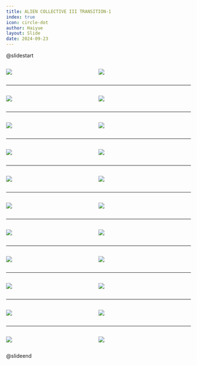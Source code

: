 ```yaml
---
title: ALIEN COLLECTIVE III TRANSITION-1
index: true
icon: circle-dot
author: Haiyue
layout: Slide
date: 2024-09-23
---
```

 
@slidestart

<div style="display:flex">
<div style="flex:1">

![](/reading/english/Level-Z/ALIEN%20COLLECTIVE%20III%20TRANSITION-1/001.webp)
</div>
<div style="flex:1">

![](/reading/english/Level-Z/ALIEN%20COLLECTIVE%20III%20TRANSITION-1/002.webp)
</div>
</div>

---

<div style="display:flex">
<div style="flex:1">

![](/reading/english/Level-Z/ALIEN%20COLLECTIVE%20III%20TRANSITION-1/003.webp)
</div>
<div style="flex:1">

![](/reading/english/Level-Z/ALIEN%20COLLECTIVE%20III%20TRANSITION-1/004.webp)
</div>
</div>

---

<div style="display:flex">
<div style="flex:1">

![](/reading/english/Level-Z/ALIEN%20COLLECTIVE%20III%20TRANSITION-1/005.webp)
</div>
<div style="flex:1">

![](/reading/english/Level-Z/ALIEN%20COLLECTIVE%20III%20TRANSITION-1/006.webp)
</div>
</div>

---

<div style="display:flex">
<div style="flex:1">

![](/reading/english/Level-Z/ALIEN%20COLLECTIVE%20III%20TRANSITION-1/007.webp)
</div>
<div style="flex:1">

![](/reading/english/Level-Z/ALIEN%20COLLECTIVE%20III%20TRANSITION-1/008.webp)
</div>
</div>

---

<div style="display:flex">
<div style="flex:1">

![](/reading/english/Level-Z/ALIEN%20COLLECTIVE%20III%20TRANSITION-1/009.webp)
</div>
<div style="flex:1">

![](/reading/english/Level-Z/ALIEN%20COLLECTIVE%20III%20TRANSITION-1/010.webp)
</div>
</div>

---

<div style="display:flex">
<div style="flex:1">

![](/reading/english/Level-Z/ALIEN%20COLLECTIVE%20III%20TRANSITION-1/011.webp)
</div>
<div style="flex:1">

![](/reading/english/Level-Z/ALIEN%20COLLECTIVE%20III%20TRANSITION-1/012.webp)
</div>
</div>

---

<div style="display:flex">
<div style="flex:1">

![](/reading/english/Level-Z/ALIEN%20COLLECTIVE%20III%20TRANSITION-1/013.webp)
</div>
<div style="flex:1">

![](/reading/english/Level-Z/ALIEN%20COLLECTIVE%20III%20TRANSITION-1/014.webp)
</div>
</div>

---

<div style="display:flex">
<div style="flex:1">

![](/reading/english/Level-Z/ALIEN%20COLLECTIVE%20III%20TRANSITION-1/015.webp)
</div>
<div style="flex:1">

![](/reading/english/Level-Z/ALIEN%20COLLECTIVE%20III%20TRANSITION-1/016.webp)
</div>
</div>

---

<div style="display:flex">
<div style="flex:1">

![](/reading/english/Level-Z/ALIEN%20COLLECTIVE%20III%20TRANSITION-1/017.webp)
</div>
<div style="flex:1">

![](/reading/english/Level-Z/ALIEN%20COLLECTIVE%20III%20TRANSITION-1/018.webp)
</div>
</div>

---

<div style="display:flex">
<div style="flex:1">

![](/reading/english/Level-Z/ALIEN%20COLLECTIVE%20III%20TRANSITION-1/019.webp)
</div>
<div style="flex:1">

![](/reading/english/Level-Z/ALIEN%20COLLECTIVE%20III%20TRANSITION-1/020.webp)
</div>
</div>

---

<div style="display:flex">
<div style="flex:1">

![](/reading/english/Level-Z/ALIEN%20COLLECTIVE%20III%20TRANSITION-1/021.webp)
</div>
<div style="flex:1">

![](/reading/english/Level-Z/ALIEN%20COLLECTIVE%20III%20TRANSITION-1/022.webp)
</div>
</div>

@slideend